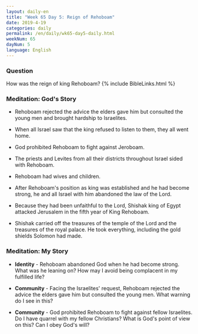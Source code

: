 ```yaml
---
layout: daily-en
title: "Week 65 Day 5: Reign of Rehoboam"
date: 2019-4-19 
categories: daily
permalink: /en/daily/wk65-day5-daily.html
weekNum: 65
dayNum: 5
language: English
---
```


### Question     
How was the reign of king Rehoboam?
{% include BibleLinks.html %} 

### Meditation: God's Story   
+ Rehoboam rejected the advice the elders gave him but consulted the young men and brought hardship to Israelites. 

+ When all Israel saw that the king refused to listen to them, they all went home. 

+ God prohibited Rehoboam to fight against Jeroboam. 

+ The priests and Levites from all their districts throughout Israel sided with Rehoboam. 

+ Rehoboam had wives and children. 

+ After Rehoboam's position as king was established and he had become strong, he and all Israel with him abandoned the law of the Lord. 

+ Because they had been unfaithful to the Lord, Shishak king of Egypt attacked Jerusalem in the fifth year of King Rehoboam. 

+ Shishak carried off the treasures of the temple of the Lord and the treasures of the royal palace. He took everything, including the gold shields Solomon had made. 

### Meditation: My Story   
+ **Identity** - Rehoboam abandoned God when he had become strong. What was he leaning on? How may I avoid being complacent in my fulfilled life? 

+ **Community** - Facing the Israelites' request, Rehoboam rejected the advice the elders gave him but consulted the young men. What warning do I see in this? 
+ **Community** - God prohibited Rehoboam to fight against fellow Israelites. Do I have quarrel with my fellow Christians? What is God's point of view on this? Can I obey God's will? 
